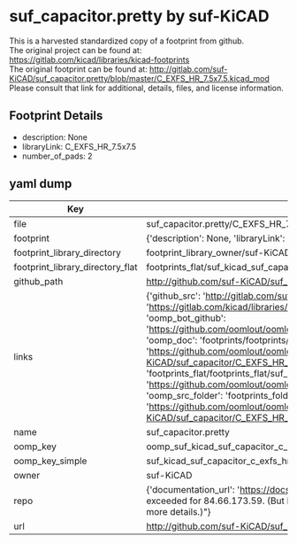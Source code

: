 # suf_capacitor.pretty by suf-KiCAD  
This is a harvested standardized copy of a footprint from github.  
The original project can be found at:  
https://gitlab.com/kicad/libraries/kicad-footprints  
The original footprint can be found at:
http://gitlab.com/suf-KiCAD/suf_capacitor.pretty/blob/master/C_EXFS_HR_7.5x7.5.kicad_mod
Please consult that link for additional, details, files, and license information.  
## Footprint Details
* description: None  
* libraryLink: C_EXFS_HR_7.5x7.5  
* number_of_pads: 2  
## yaml dump  
| Key | Value |  
| --- | --- |  
| file | suf_capacitor.pretty/C_EXFS_HR_7.5x7.5.kicad_mod |  
| footprint | {'description': None, 'libraryLink': 'C_EXFS_HR_7.5x7.5', 'number_of_pads': 2} |  
| footprint_library_directory | footprint_library_owner/suf-KiCAD_suf_capacitor.pretty |  
| footprint_library_directory_flat | footprints_flat/suf_kicad_suf_capacitor_c_exfs_hr_7_5x7_5/working |  
| github_path | http://github.com/suf-KiCAD/suf_capacitor.pretty/blob/master/C_EXFS_HR_7.5x7.5.kicad_mod |  
| links | {'github_src': 'http://gitlab.com/suf-KiCAD/suf_capacitor.pretty/blob/master/C_EXFS_HR_7.5x7.5.kicad_mod', 'github_src_repo': 'https://gitlab.com/kicad/libraries/kicad-footprints', 'oomp_bot': 'footprints/suf_kicad_suf_capacitor_c_exfs_hr_7_5x7_5/working', 'oomp_bot_github': 'https://github.com/oomlout/oomlout_oomp_footprint_bot/tree/main/footprints/suf_kicad_suf_capacitor_c_exfs_hr_7_5x7_5/working', 'oomp_doc': 'footprints/footprints/suf-KiCAD/suf_capacitor/C_EXFS_HR_7.5x7.5/working/', 'oomp_doc_github': 'https://github.com/oomlout/oomlout_oomp_footprint_doc/tree/main/footprints/footprints/suf-KiCAD/suf_capacitor/C_EXFS_HR_7.5x7.5/working', 'oomp_src_flat': 'footprints_flat/footprints_flat/suf_kicad_suf_capacitor_c_exfs_hr_7_5x7_5/working', 'oomp_src_flat_github': 'https://github.com/oomlout/oomlout_oomp_footprint_src/tree/main/footprints_flat/suf_kicad_suf_capacitor_c_exfs_hr_7_5x7_5/working', 'oomp_src_folder': 'footprints_folder/footprints_folder/suf-KiCAD/suf_capacitor/C_EXFS_HR_7.5x7.5/working', 'oomp_src_folder_github': 'https://github.com/oomlout/oomlout_oomp_footprint_src/tree/main/footprints_folder/suf-KiCAD/suf_capacitor/C_EXFS_HR_7.5x7.5/working'} |  
| name | suf_capacitor.pretty |  
| oomp_key | oomp_suf_kicad_suf_capacitor_c_exfs_hr_7_5x7_5 |  
| oomp_key_simple | suf_kicad_suf_capacitor_c_exfs_hr_7_5x7_5 |  
| owner | suf-KiCAD |  
| repo | {'documentation_url': 'https://docs.github.com/rest/overview/resources-in-the-rest-api#rate-limiting', 'message': "API rate limit exceeded for 84.66.173.59. (But here's the good news: Authenticated requests get a higher rate limit. Check out the documentation for more details.)"} |  
| url | http://github.com/suf-KiCAD/suf_capacitor.pretty |  

